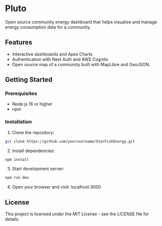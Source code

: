 # Pluto

Open source community energy dashboard that helps visualise and manage energy consumption data for a community.

## Features

- Interactive dashboards and Apex Charts
- Authentication with Next Auth and AWS Cognito
- Open source map of a community built with MapLibre and GeoJSON.

## Getting Started

### Prerequisites

- Node.js 16 or higher
- npm

### Installation

1. Clone the repository:

```bash
git clone https://github.com/yourusername/StarFishEnergy.git
```

2. Install dependencies:

```bash
npm install
```

3. Start development server:

```bash
npm run dev
```

4. Open your browser and visit: localhost:3000

## License
This project is licensed under the MIT License - see the LICENSE file for details.
